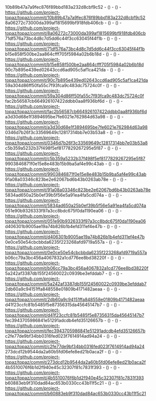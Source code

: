 10b89b47a7a9fec876f89bbd183a232d8cbf9c52 -  () -  () - https://github.com/project-topaz/topaz/commit/10b89b47a7a9fec876f89bbd183a232d8cbf9c52
8a06272c73000da399af1815699bf918fdb406cb -  () -  () - https://github.com/project-topaz/topaz/commit/8a06272c73000da399af1815699bf918fdb406cb
71df576a73bc4d8c7d5dd6c44f3cc63045f44f1b -  () -  () - https://github.com/project-topaz/topaz/commit/71df576a73bc4d8c7d5dd6c44f3cc63045f44f1b
b15e858f500be2aa864cfff705f5984a02b6b18d -  () -  () - https://github.com/project-topaz/topaz/commit/b15e858f500be2aa864cfff705f5984a02b6b18d
90c7b895e439ed02643ccd6ad905c5af1ca421da -  () -  () - https://github.com/project-topaz/topaz/commit/90c7b895e439ed02643ccd6ad905c5af1ca421da
59a304d86ff50fa55c7f93fca9c483dc75724c0f -  () -  () - https://github.com/project-topaz/topaz/commit/59a304d86ff50fa55c7f93fca9c483dc75724c0f
fac2b56587cb664926107422ddbb0aa8f936bf6d -  () -  () - https://github.com/project-topaz/topaz/commit/fac2b56587cb664926107422ddbb0aa8f936bf6d
a3d30d68e1f3894695be7fe6021e762984d63a98 -  () -  () - https://github.com/project-topaz/topaz/commit/a3d30d68e1f3894695be7fe6021e762984d63a98
0346d7b26f3c33569649c12817314bb7e03b53a8 -  () -  () - https://github.com/project-topaz/topaz/commit/0346d7b26f3c33569649c12817314bb7e03b53a8
c5b359a5232b37f498f5ef8177829267295e5f87 -  () -  () - https://github.com/project-topaz/topaz/commit/c5b359a5232b37f498f5ef8177829267295e5f87
9903846871f0e15e8e483b15b9ba5af4e99c43ab -  () -  () - https://github.com/project-topaz/topaz/commit/9903846871f0e15e8e483b15b9ba5af4e99c43ab
91a08a03346c823be2e62067bd6b43b0263ab78e -  () -  () - https://github.com/project-topaz/topaz/commit/91a08a03346c823be2e62067bd6b43b0263ab78e
5834ad650a25b0ef39b5f56e5a91ea4fa5cd074a -  () -  () - https://github.com/project-topaz/topaz/commit/5834ad650a25b0ef39b5f56e5a91ea4fa5cd074a
051e90b9326333f97a3cc8bdc675f0da1190ea06 -  () -  () - https://github.com/project-topaz/topaz/commit/051e90b9326333f97a3cc8bdc675f0da1190ea06
d406301b9005ae19a74b826b1b4efd311ef4e47b -  () -  () - https://github.com/project-topaz/topaz/commit/d406301b9005ae19a74b826b1b4efd311ef4e47b
0e0ce50e54cbcbbda6235f223268afd9719a557a -  () -  () - https://github.com/project-topaz/topaz/commit/0e0ce50e54cbcbbda6235f223268afd9719a557a
b06cc79a3bc456a4067832a1cd776ee8bd38220f -  () -  () - https://github.com/project-topaz/topaz/commit/b06cc79a3bc456a4067832a1cd776ee8bd38220f
5a242af3387db155f24560022c0939be3efddab7 -  () -  () - https://github.com/project-topaz/topaz/commit/5a242af3387db155f24560022c0939be3efddab7
2db60a9c94151ffa848558e01809b4171482aeaa -  () -  () - https://github.com/project-topaz/topaz/commit/2db60a9c94151ffa848558e01809b4171482aeaa
d41f23ccfc81b5485f5e87356315da45645147b7 -  () -  () - https://github.com/project-topaz/topaz/commit/d41f23ccfc81b5485f5e87356315da45645147b7
fec3943705986841e51291adcdb4efd35126657b -  () -  () - https://github.com/project-topaz/topaz/commit/fec3943705986841e51291adcdb4efd35126657b
c2fe77de9bf34bb0316fed023f7614914ad94a24 -  () -  () - https://github.com/project-topaz/topaz/commit/c2fe77de9bf34bb0316fed023f7614914ad94a24
273dcd12b9544da2a60b5fd06efe8ed21b0aca2f -  () -  () - https://github.com/project-topaz/topaz/commit/273dcd12b9544da2a60b5fd06efe8ed21b0aca2f
4b5510076f6b1d2f940e45c32307f81c7831f393 -  () -  () - https://github.com/project-topaz/topaz/commit/4b5510076f6b1d2f940e45c32307f81c7831f393
b60883eb9f310dad84ac653b0330cc43b11f5c21 -  () -  () - https://github.com/project-topaz/topaz/commit/b60883eb9f310dad84ac653b0330cc43b11f5c21
